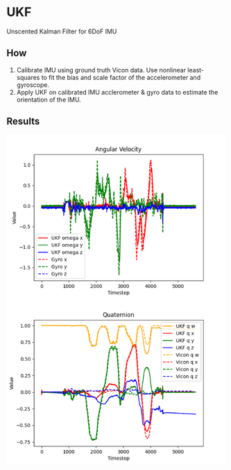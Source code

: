 # UKF

Unscented Kalman Filter for 6DoF IMU

## How

1. Calibrate IMU using ground truth Vicon data. Use nonlinear least-squares to fit the bias and scale factor of the accelerometer and gyroscope.
2. Apply UKF on calibrated IMU acclerometer & gyro data to estimate the orientation of the IMU.

## Results

![angvel](assets/angvel.png)
![quat](assets/quat.png)